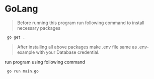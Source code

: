 # GoLang

> Before running this program run following command to install necessary packages

```bash
 go get .
```

> After installing all above packages make .env file same as .env-example with your Database credential.

run program using following command

```bash
 go run main.go
```
